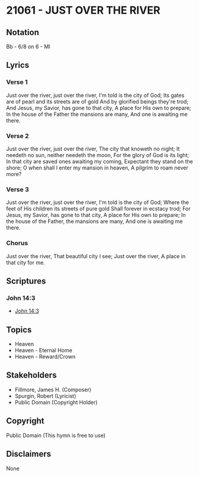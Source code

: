 # 21061 - JUST OVER THE RIVER

## Notation

Bb - 6/8 on 6 - MI

## Lyrics

### Verse 1

Just over the river, just over the river, I'm told is the city of God; Its gates are of pearl and its streets are of gold And by glorified beings they're trod; And Jesus, my Savior, has gone to that city, A place for His own to prepare; In the house of the Father the mansions are many, And one is awaiting me there.

### Verse 2

Just over the river, just over the river, The city that knoweth no night; It needeth no sun, neither needeth the moon, For the glory of God is its light; In that city are saved ones awaiting my coming, Expectant they stand on the shore; O when shall I enter my mansion in heaven, A pilgrim to roam never more?

### Verse 3

Just over the river, just over the river, I'm told is the city of God; Where the feet of His children its streets of pure gold Shall forever in ecstacy trod; For Jesus, my Savior, has gone to that city, A place for His own to prepare; In the house of the Father, the mansions are many, And one is awaiting me there.

### Chorus

Just over the river, That beautiful city I see; Just over the river, A place in that city for me. 


## Scriptures

### John 14:3

- [John 14:3](https://www.biblegateway.com/passage/?search=John%2014%3A3)


## Topics

- Heaven
- Heaven - Eternal Home
- Heaven - Reward/Crown

## Stakeholders

- Fillmore, James H. (Composer)
- Spurgin, Robert (Lyricist)
- Public Domain (Copyright Holder)

## Copyright

Public Domain
(This hymn is free to use)

## Disclaimers

None

